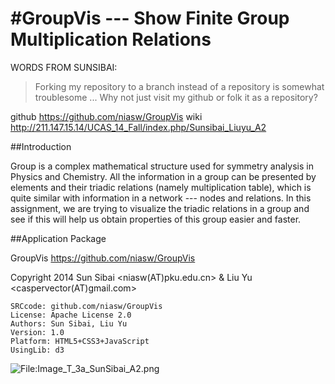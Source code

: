 #GroupVis --- Show Finite Group Multiplication Relations
===============
WORDS FROM SUNSIBAI:

> Forking my repository to a branch instead of a repository is somewhat troublesome ...
> Why not just visit my github or folk it as a repository?

github <https://github.com/niasw/GroupVis>
wiki <http://211.147.15.14/UCAS_14_Fall/index.php/Sunsibai_Liuyu_A2>

##Introduction

Group is a complex mathematical structure used for symmetry analysis in Physics and Chemistry. All the information in a group can be presented by elements and their triadic relations (namely multiplication table), which is quite similar with information in a network --- nodes and relations. In this assignment, we are trying to visualize the triadic relations in a group and see if this will help us obtain properties of this group easier and faster.

##Application Package

GroupVis <https://github.com/niasw/GroupVis>

Copyright 2014 Sun Sibai <niasw(AT)pku.edu.cn> & Liu Yu <caspervector(AT)gmail.com><br/>

    SRCcode: github.com/niasw/GroupVis
    License: Apache License 2.0
    Authors: Sun Sibai, Liu Yu
    Version: 1.0
    Platform: HTML5+CSS3+JavaScript
    UsingLib: d3

![File:Image_T_3a_SunSibai_A2.png](http://211.147.15.14/UCAS_14_Fall/images/d/d1/Image_T_3a_SunSibai_A2.png)
